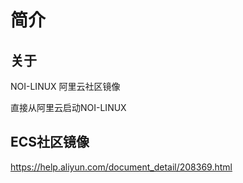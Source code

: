 # 简介

## 关于

NOI-LINUX 阿里云社区镜像

直接从阿里云启动NOI-LINUX


## ECS社区镜像

https://help.aliyun.com/document_detail/208369.html
